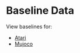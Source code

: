 # Baseline Data

View baselines for:

* [Atari](https://google.github.io/dopamine/baselines/atari/plots.html)
* [Mujoco](https://google.github.io/dopamine/baselines/mujoco/plots.html)

